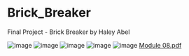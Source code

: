 # Brick_Breaker
Final Project - Brick Breaker
by Haley Abel

![image](https://github.com/haley09/Brick_Breaker/assets/70254286/6faa6902-ef48-4cfd-9e12-63071016a514)
![image](https://github.com/haley09/Brick_Breaker/assets/70254286/c9b35217-ee84-44b4-8b87-842070123d12)
![image](https://github.com/haley09/Brick_Breaker/assets/70254286/cd1c3786-da72-4dbe-8410-ecdee5214580)
![image](https://github.com/haley09/Brick_Breaker/assets/70254286/4dba2234-6962-4722-b20d-ab5a2d257a77)
![image](https://github.com/haley09/Brick_Breaker/assets/70254286/55cff9e2-1931-4a51-8396-9f0aeea518a3)
[Module 08.pdf](https://github.com/haley09/Brick_Breaker/files/11460249/Module.08.pdf)
